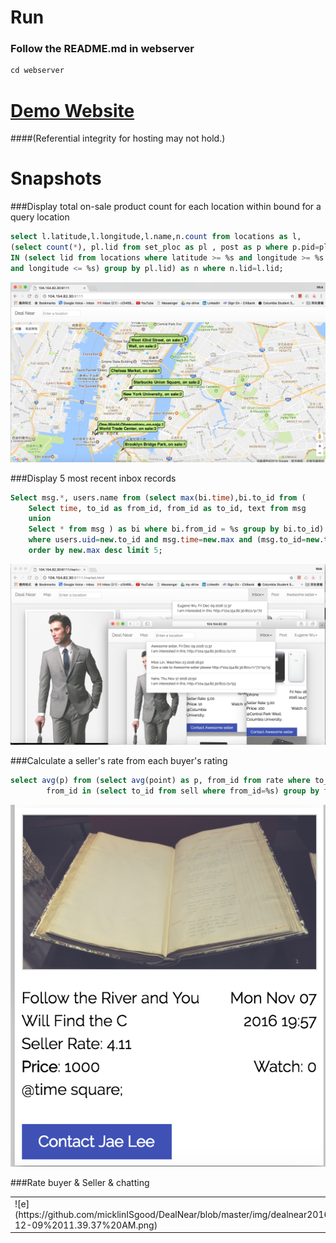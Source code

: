# Run
### Follow the README.md in webserver
```java
cd webserver
```
# [Demo Website](http://104.154.82.30:8111/)
####(Referential integrity for hosting may not hold.)

# Snapshots
###Display total on-sale product count for each location within bound for a query location
```sql
select l.latitude,l.longitude,l.name,n.count from locations as l, 
(select count(*), pl.lid from set_ploc as pl , post as p where p.pid=pl.pid and p.status=0 and pl.lid 
IN (select lid from locations where latitude >= %s and longitude >= %s and  latitude <= %s 
and longitude <= %s) group by pl.lid) as n where n.lid=l.lid;
```
![Map](https://github.com/micklinISgood/DealNear/blob/master/img/dealnear2016-12-09%2011.24.05%20AM.png)

###Display 5 most recent inbox records
```sql
Select msg.*, users.name from (select max(bi.time),bi.to_id from (
    Select time, to_id as from_id, from_id as to_id, text from msg
    union
    Select * from msg ) as bi where bi.from_id = %s group by bi.to_id) as new, users,msg 
    where users.uid=new.to_id and msg.time=new.max and (msg.to_id=new.to_id or msg.from_id=new.to_id) 
    order by new.max desc limit 5;
```
![inbox](https://github.com/micklinISgood/DealNear/blob/master/img/dealnear2016-12-09%2011.38.29%20AM.png)

###Calculate a seller's rate from each buyer's rating
```sql
select avg(p) from (select avg(point) as p, from_id from rate where to_id=%s and 
        from_id in (select to_id from sell where from_id=%s) group by from_id) as foo 
```
![inbox](https://github.com/micklinISgood/DealNear/blob/master/img/seller_r.png)

###Rate buyer & Seller & chatting
<table><td>![e](https://github.com/micklinISgood/DealNear/blob/master/img/dealnear2016-12-09%2011.39.37%20AM.png)</td><td>(https://github.com/micklinISgood/DealNear/blob/master/img/dealnear2016-12-09%2011.42.06%20AM.png)</td><td>(https://github.com/micklinISgood/DealNear/blob/master/img/dealnear2016-12-09%2011.42.34%20AM.png)</td><td>(https://github.com/micklinISgood/DealNear/blob/master/img/dealnear2016-12-09%2011.43.16%20AM.png)</td><td></table>


